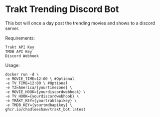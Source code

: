 # Trakt Trending Discord Bot

This bot will once a day post the trending movies and shows to a discord server.

Requirements:
```
Trakt API Key
TMDB API Key
Discord Webhook
```

Usage:
```
docker run -d \
-e MOVIE_TIME=12:00 \ #Optional
-e TV_TIME=12:00 \ #Optional
-e TZ=America/{yourtimezone} \
-e MOVIE_HOOK={yourdiscordwebhook} \
-e TV_HOOK={yourdiscordwebhook} \
-e TRAKT_KEY={yourtraktapikey} \
-e TMDB_KEY={yourtmdbapikey} \
ghcr.io/chadleeshaw/trakt_bot:latest
```
